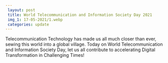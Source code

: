 ```yaml
---
 layout: post	
 title: World Telecommunication and Information Society Day 2021
 img_1: 17-05-2021/1.webp
 categories: update
---
```


Telecommunication Technology has made us all much closer than ever, sewing this world into a global village. Today on World Telecommunication and Information Society Day, let us all contribute to accelerating Digital Transformation in Challenging Times!
